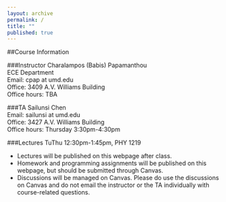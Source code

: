 ```yaml
---
layout: archive
permalink: /
title: ""
published: true
---
```


##Course Information

###Instructor
Charalampos (Babis) Papamanthou  
ECE Department  
Email: cpap at umd.edu  
Office: 3409 A.V. Williams Building  
Office hours: TBA  

###TA
Sailunsi Chen  
Email: sailunsi at umd.edu  
Office: 3427 A.V. Williams Building  
Office hours: Thursday 3:30pm-4:30pm  

###Lectures
TuThu 12:30pm-1:45pm, PHY 1219

*	Lectures will be published on this webpage after class.
*	Homework and programming assignments will be published on this webpage, but should be submitted through Canvas.
*	Discussions will be managed on Canvas. Please do use the discussions on Canvas and do not email the instructor or the TA individually with course-related questions.